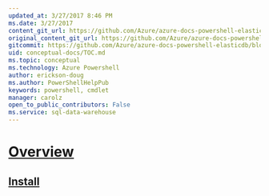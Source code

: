 ```yaml
---
updated_at: 3/27/2017 8:46 PM
ms.date: 3/27/2017
content_git_url: https://github.com/Azure/azure-docs-powershell-elasticdb/blob/master/ElasticDB/conceptual-docs/TOC.md
original_content_git_url: https://github.com/Azure/azure-docs-powershell-elasticdb/blob/master/ElasticDB/conceptual-docs/TOC.md
gitcommit: https://github.com/Azure/azure-docs-powershell-elasticdb/blob/962c2eeb8b9d9ad2c5803e59fea64c725660cdbf/ElasticDB/conceptual-docs/TOC.md
uid: conceptual-docs/TOC.md
ms.topic: conceptual
ms.technology: Azure Powershell
author: erickson-doug
ms.author: PowerShellHelpPub
keywords: powershell, cmdlet
manager: carolz
open_to_public_contributors: False
ms.service: sql-data-warehouse
---
```

# [Overview](overview)
## [Install](install-azure-ps)
